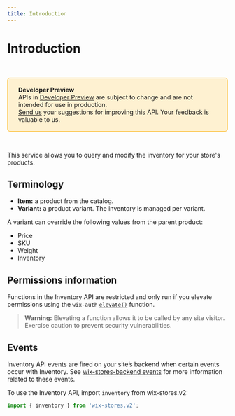 ```yaml
---
title: Introduction
---
```


# Introduction

&nbsp;

<div style="background-color: #FEF1D1; padding: 18px 24px; border-radius: 6px; border: 1px solid #FDB10C; box-sizing: border-box; display: inline-block">
    <b>Developer Preview</b>
    <br/>
    <span>APIs in <a href="https://www.wix.com/velo/reference/api-overview/developer-preview">Developer Preview</a> are subject to change and are not intended for use in production.<br/><a href="mailto:velo-preview-feedback@wix.com">Send us</a> your suggestions for improving this API. Your feedback is valuable to us.</span>
</div>

&nbsp;

This service allows you to query and modify the inventory for your store's products.

## Terminology
* **Item:** a product from the catalog.
* **Variant:** a product variant. The inventory is managed per variant.

A variant can override the following values from the parent product:
* Price
* SKU
* Weight
* Inventory

## Permissions information

Functions in the Inventory API are restricted and only run if you elevate permissions using the `wix-auth` [`elevate()`](https://www.wix.com/velo/reference/wix-auth/elevate) function.

<blockquote class='warning'>
<p><strong>Warning:</strong> Elevating a function allows it to be called by any site visitor. Exercise caution to prevent security vulnerabilities.</p>
</blockquote>

## Events

Inventory API events are fired on your site’s backend when certain events occur with Inventory.
See [wix-stores-backend events](https://www.wix.com/velo/reference/wix-stores-backend/events)
for more information related to these events.


To use the Inventory API,
import `inventory` from wix-stores.v2:

```js
import { inventory } from 'wix-stores.v2';
```
